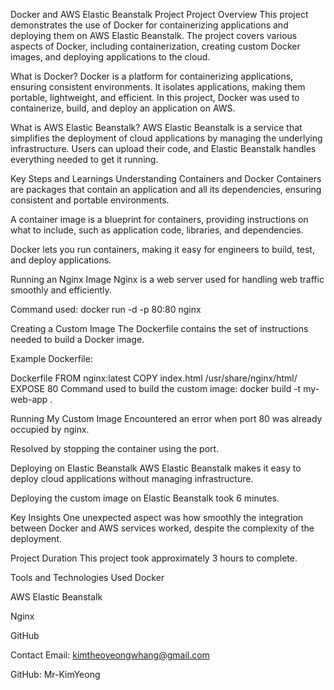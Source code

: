 Docker and AWS Elastic Beanstalk Project
Project Overview
This project demonstrates the use of Docker for containerizing applications and deploying them on AWS Elastic Beanstalk. The project covers various aspects of Docker, including containerization, creating custom Docker images, and deploying applications to the cloud.

What is Docker?
Docker is a platform for containerizing applications, ensuring consistent environments. It isolates applications, making them portable, lightweight, and efficient. In this project, Docker was used to containerize, build, and deploy an application on AWS.

What is AWS Elastic Beanstalk?
AWS Elastic Beanstalk is a service that simplifies the deployment of cloud applications by managing the underlying infrastructure. Users can upload their code, and Elastic Beanstalk handles everything needed to get it running.

Key Steps and Learnings
Understanding Containers and Docker
Containers are packages that contain an application and all its dependencies, ensuring consistent and portable environments.

A container image is a blueprint for containers, providing instructions on what to include, such as application code, libraries, and dependencies.

Docker lets you run containers, making it easy for engineers to build, test, and deploy applications.

Running an Nginx Image
Nginx is a web server used for handling web traffic smoothly and efficiently.

Command used: docker run -d -p 80:80 nginx

Creating a Custom Image
The Dockerfile contains the set of instructions needed to build a Docker image.

Example Dockerfile:

Dockerfile
FROM nginx:latest
COPY index.html /usr/share/nginx/html/
EXPOSE 80
Command used to build the custom image: docker build -t my-web-app .

Running My Custom Image
Encountered an error when port 80 was already occupied by nginx.

Resolved by stopping the container using the port.

Deploying on Elastic Beanstalk
AWS Elastic Beanstalk makes it easy to deploy cloud applications without managing infrastructure.

Deploying the custom image on Elastic Beanstalk took 6 minutes.

Key Insights
One unexpected aspect was how smoothly the integration between Docker and AWS services worked, despite the complexity of the deployment.

Project Duration
This project took approximately 3 hours to complete.

Tools and Technologies Used
Docker

AWS Elastic Beanstalk

Nginx

GitHub

Contact
Email: kimtheoyeongwhang@gmail.com

GitHub: Mr-KimYeong
